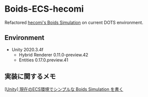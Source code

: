 # Boids-ECS-hecomi
 Refactored [hecomi's Boids Simulation](http://tips.hecomi.com/entry/2018/12/23/200817#%E5%A3%81%E3%81%A7%E8%B7%B3%E3%81%AD%E8%BF%94%E3%82%8B%E3%82%B7%E3%82%B9%E3%83%86%E3%83%A0%E3%82%92%E4%BD%9C%E3%82%8B) on current DOTS environment.

## Environment
- Unity 2020.3.4f
  - Hybrid Renderer 0.11.0-preview.42
  - Entities 0.17.0.preview.41

## 実装に関するメモ
[[Unity] 現在のECS環境でシンプルな Boids Simulation を書く](https://qiita.com/kawai125/items/69e7f4468f015de61556)
